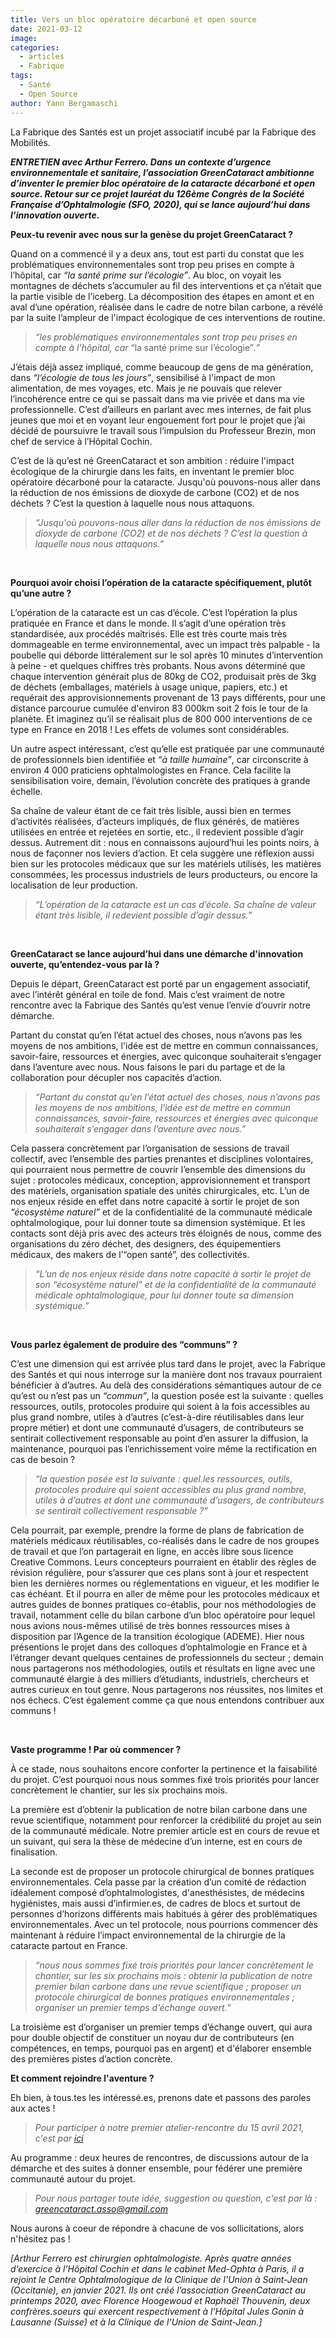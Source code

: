 ```yaml
---
title: Vers un bloc opératoire décarboné et open source
date: 2021-03-12
image: 
categories: 
  - articles
  - Fabrique
tags: 
  - Santé
  - Open Source
author: Yann Bergamaschi
---
```


La Fabrique des Santés est un projet associatif incubé par la Fabrique des Mobilités.

***ENTRETIEN avec Arthur Ferrero. Dans un contexte d’urgence environnementale et sanitaire, l’association GreenCataract ambitionne d’inventer le premier bloc opératoire de la cataracte décarboné et open source. Retour sur ce projet lauréat du 126ème Congrès de la Société Française d’Ophtalmologie (SFO, 2020), qui se lance aujourd’hui dans l’innovation ouverte.***


**Peux-tu revenir avec nous sur la genèse du projet GreenCataract ?**

Quand on a commencé il y a deux ans, tout est parti du constat que les problématiques environnementales sont trop peu prises en compte à l’hôpital, car *“la santé prime sur l’écologie”*. Au bloc, on voyait les montagnes de déchets s’accumuler au fil des interventions et ça n’était que la partie visible de l’iceberg. La décomposition des étapes en amont et en aval d’une opération, réalisée dans le cadre de notre bilan carbone, a révélé par la suite l’ampleur de l'impact écologique de ces interventions de routine.

> *“les problématiques environnementales sont trop peu prises en compte à l’hôpital, car* “la santé prime sur l’écologie”*.”*

J’étais déjà assez impliqué, comme beaucoup de gens de ma génération, dans *“l’écologie de tous les jours”*, sensibilisé à l'impact de mon alimentation, de mes voyages, etc. Mais je ne pouvais que relever l’incohérence entre ce qui se passait dans ma vie privée et dans ma vie professionnelle. C’est d’ailleurs en parlant avec mes internes, de fait plus jeunes que moi et en voyant leur engouement fort pour le projet que j’ai décidé de poursuivre le travail sous l’impulsion du Professeur Brezin, mon chef de service à l’Hôpital Cochin. 

C’est de là qu’est né GreenCataract et son ambition : réduire l'impact écologique de la chirurgie dans les faits, en inventant le premier bloc opératoire décarboné pour la cataracte. Jusqu'où pouvons-nous aller dans la réduction de nos émissions de dioxyde de carbone (CO2) et de nos déchets ? C’est la question à laquelle nous nous attaquons.

> *“Jusqu'où pouvons-nous aller dans la réduction de nos émissions de dioxyde de carbone (CO2) et de nos déchets ? C’est la question à laquelle nous nous attaquons.”*

<br/>

**Pourquoi avoir choisi l’opération de la cataracte spécifiquement, plutôt qu’une autre ?**

L’opération de la cataracte est un cas d’école. C’est l’opération la plus pratiquée en France et dans le monde. Il s’agit d’une opération très standardisée, aux procédés maîtrisés. Elle est très courte mais très dommageable en terme environnemental, avec un impact très palpable - la poubelle qui déborde littéralement sur le sol après 10 minutes d’intervention à peine - et quelques chiffres très probants. Nous avons déterminé que chaque intervention générait plus de 80kg de CO2, produisait près de 3kg de déchets (emballages, matériels à usage unique, papiers, etc.) et requérait des approvisionnements provenant de 13 pays différents, pour une distance parcourue cumulée d'environ 83 000km soit 2 fois le tour de la planète. Et imaginez qu’il se réalisait plus de 800 000 interventions de ce type en France en 2018 ! Les effets de volumes sont considérables. 

Un autre aspect intéressant, c’est qu’elle est pratiquée par une communauté de professionnels bien identifiée et *“à taille humaine”*, car circonscrite à environ 4 000 praticiens ophtalmologistes en France. Cela facilite la sensibilisation voire, demain, l’évolution concrète des pratiques à grande échelle.

Sa chaîne de valeur étant de ce fait très lisible, aussi bien en termes d’activités réalisées, d’acteurs impliqués, de flux générés, de matières utilisées en entrée et rejetées en sortie, etc., il redevient possible d’agir dessus. Autrement dit : nous en connaissons aujourd’hui les points noirs, à nous de façonner nos leviers d’action. Et cela suggère une réflexion aussi bien sur les protocoles médicaux que sur les matériels utilisés, les matières consommées, les processus industriels de leurs producteurs, ou encore la localisation de leur production.

> *“L’opération de la cataracte est un cas d’école. Sa chaîne de valeur étant très lisible, il redevient possible d’agir dessus.”*

<br/>

**GreenCataract se lance aujourd’hui dans une démarche d'innovation ouverte, qu’entendez-vous par là ?**

Depuis le départ, GreenCataract est porté par un engagement associatif, avec l’intérêt général en toile de fond. Mais c’est vraiment de notre rencontre avec la Fabrique des Santés qu’est venue l’envie d’ouvrir notre démarche.

Partant du constat qu’en l’état actuel des choses, nous n’avons pas les moyens de nos ambitions, l'idée est de mettre en commun connaissances, savoir-faire, ressources et énergies, avec quiconque souhaiterait s’engager dans l’aventure avec nous. Nous faisons le pari du partage et de la collaboration pour décupler nos capacités d’action. 

> *“Partant du constat qu’en l’état actuel des choses, nous n’avons pas les moyens de nos ambitions, l'idée est de mettre en commun connaissances, savoir-faire, ressources et énergies avec quiconque souhaiterait s’engager dans l’aventure avec nous.”*

Cela passera concrètement par l’organisation de sessions de travail collectif, avec l’ensemble des parties prenantes et disciplines volontaires, qui pourraient nous permettre de couvrir l’ensemble des dimensions du sujet : protocoles médicaux, conception, approvisionnement et transport des matériels, organisation spatiale des unités chirurgicales, etc. L’un de nos enjeux réside en effet dans notre capacité à sortir le projet de son *“écosystème naturel”* et de la confidentialité de la communauté médicale ophtalmologique, pour lui donner toute sa dimension systémique. Et les contacts sont déjà pris avec des acteurs très éloignés de nous, comme des organisations du zéro déchet, des designers, des équipementiers médicaux, des makers de l’“open santé”, des collectivités.

> *“L’un de nos enjeux réside dans notre capacité à sortir le projet de son “écosystème naturel” et de la confidentialité de la communauté médicale ophtalmologique, pour lui donner toute sa dimension systémique.”*

<br/>

**Vous parlez également de produire des “communs” ?**

C’est une dimension qui est arrivée plus tard dans le projet, avec la Fabrique des Santés et qui nous interroge sur la manière dont nos travaux pourraient bénéficier à d’autres. Au delà des considérations sémantiques autour de ce qu’est ou n’est pas un *“commun”*, la question posée est la suivante : quelles ressources, outils, protocoles produire qui soient à la fois accessibles au plus grand nombre, utiles à d’autres (c’est-à-dire réutilisables dans leur propre métier) et dont une communauté d’usagers, de contributeurs se sentirait collectivement responsable au point d’en assurer la diffusion, la maintenance, pourquoi pas l’enrichissement voire même la rectification en cas de besoin ? 

> *“la question posée est la suivante : quel.les ressources, outils, protocoles produire qui soient accessibles au plus grand nombre, utiles à d’autres et dont une communauté d’usagers, de contributeurs se sentirait collectivement responsable ?”*

Cela pourrait, par exemple, prendre la forme de plans de fabrication de matériels médicaux réutilisables, co-réalisés dans le cadre de nos groupes de travail et que l’on partagerait en ligne, en accès libre sous licence Creative Commons. Leurs concepteurs pourraient en établir des règles de révision régulière, pour s’assurer que ces plans sont à jour et respectent bien les dernières normes ou réglementations en vigueur, et les modifier le cas échéant. Et il pourra en aller de même pour les protocoles médicaux et autres guides de bonnes pratiques co-établis, pour nos méthodologies de travail, notamment celle du bilan carbone d’un bloc opératoire pour lequel nous avions nous-mêmes utilisé de très bonnes ressources mises à disposition par l’Agence de la transition écologique (ADEME). Hier nous présentions le projet dans des colloques d’ophtalmologie en France et à l’étranger devant quelques centaines de professionnels du secteur ; demain nous partagerons nos méthodologies, outils et résultats en ligne avec une communauté élargie à des milliers d’étudiants, industriels, chercheurs et autres curieux en tout genre. Nous partagerons nos réussites, nos limites et nos échecs. C’est également comme ça que nous entendons contribuer aux communs !

<br/>

**Vaste programme ! Par où commencer ?**

À ce stade, nous souhaitons encore conforter la pertinence et la faisabilité du projet. C’est pourquoi nous nous sommes fixé trois priorités pour lancer concrètement le chantier, sur les six prochains mois. 

La première est d’obtenir la publication de notre bilan carbone dans une revue scientifique, notamment pour renforcer la crédibilité du projet au sein de la communauté médicale. Notre premier article est en cours de revue et un suivant, qui sera la thèse de médecine d’un interne, est en cours de finalisation. 

La seconde est de proposer un protocole chirurgical de bonnes pratiques environnementales. Cela passe par la création d’un comité de rédaction idéalement composé d’ophtalmologistes, d'anesthésistes, de médecins hygiénistes, mais aussi d’infirmier.es, de cadres de blocs et surtout de personnes d’horizons différents mais habitués à gérer des problématiques environnementales. Avec un tel protocole, nous pourrions commencer dès maintenant à réduire l’impact environnemental de la chirurgie de la cataracte partout en France. 

> *“nous nous sommes fixé trois priorités pour lancer concrètement le chantier, sur les six prochains mois : obtenir la publication de notre premier bilan carbone dans une revue scientifique ; proposer un protocole chirurgical de bonnes pratiques environnementales ; organiser un premier temps d’échange ouvert.”*

La troisième est d’organiser un premier temps d’échange ouvert, qui aura pour double objectif de constituer un noyau dur de contributeurs (en compétences, en temps, pourquoi pas en argent) et d'élaborer ensemble des premières pistes d’action concrète. 
<br/>

**Et comment rejoindre l'aventure ?**

Eh bien, à tous.tes les intéressé.es, prenons date et passons des paroles aux actes ! 

> *Pour participer à notre premier atelier-rencontre du 15 avril 2021, c'est par [ici](https://www.helloasso.com/associations/la-fabrique-des-santes/evenements/bloc-operatoire-decarbone-et-open-source)* 

Au programme : deux heures de rencontres, de discussions autour de la démarche et des suites à donner ensemble, pour fédérer une première communauté autour du projet.

> *Pour nous partager toute idée, suggestion ou question, c'est par là : greencataract.asso@gmail.com*  

Nous aurons à coeur de répondre à chacune de vos sollicitations, alors n'hésitez pas !


*[Arthur Ferrero est chirurgien ophtalmologiste. Après quatre années d’exercice à l’Hôpital Cochin et dans le cabinet Med-Ophta à Paris, il a rejoint le Centre Ophtalmologique de la Clinique de l’Union à Saint-Jean (Occitanie), en janvier 2021. Ils ont créé l’association GreenCataract au printemps 2020, avec Florence Hoogewoud et Raphaël Thouvenin, deux confrères.soeurs qui exercent respectivement à l'Hôpital Jules Gonin à Lausanne (Suisse) et à la Clinique de l'Union de Saint-Jean.]*
